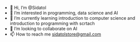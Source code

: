 - 👋 Hi, I’m @Sidatol
- 👀 I’m interested in programming, data science and AI
- 🌱 I’m currently learning introduction to computer science and introduction to programming with scrtach
- 💞️ I’m looking to collaborate on AI 
- 📫 How to reach me sidatolstore@gmail.com

<!---
Sidatol/Sidatol is a ✨ special ✨ repository because its `README.md` (this file) appears on your GitHub profile.
You can click the Preview link to take a look at your changes.
--->
